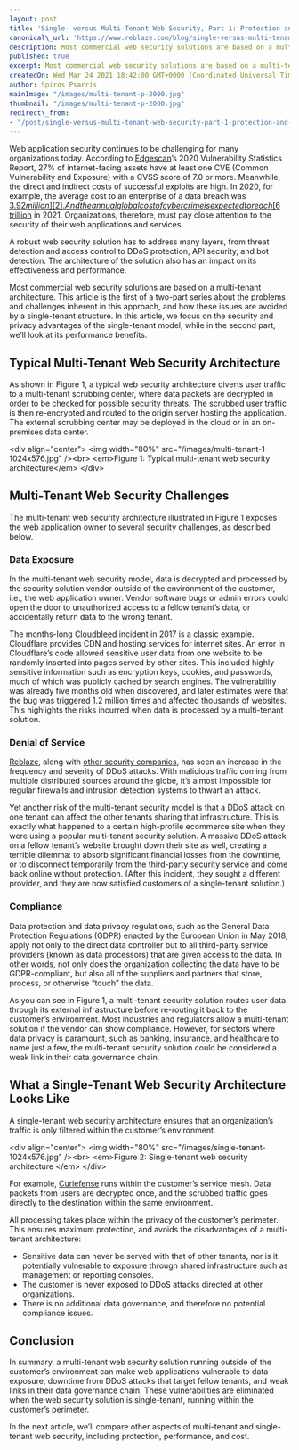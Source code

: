 ```yaml
---
layout: post
title: 'Single- versus Multi-Tenant Web Security, Part 1: Protection and Privacy'
canonical\_url: 'https://www.reblaze.com/blog/single-versus-multi-tenant-web-security-part-1-protection-and-privacy/'
description: Most commercial web security solutions are based on a multi-tenant architecture. Curiefense is single-tenant; here's why this is important, and the advantages that this architecture provides.
published: true
excerpt: Most commercial web security solutions are based on a multi-tenant architecture. Curiefense is single-tenant; here's why this is important, and the advantages that this architecture provides.
createdOn: Wed Mar 24 2021 18:42:00 GMT+0000 (Coordinated Universal Time)
author: Spiros Psarris
mainImage: "/images/multi-tenant-p-2000.jpg"
thumbnail: "/images/multi-tenant-p-2000.jpg"
redirect\_from:
- "/post/single-versus-multi-tenant-web-security-part-1-protection-and-privacy"
---
```

Web application security continues to be challenging for many organizations today. According to [Edgescan][1]’s 2020 Vulnerability Statistics Report, 27% of internet-facing assets have at least one CVE (Common Vulnerability and Exposure) with a CVSS score of 7.0 or more. Meanwhile, the direct and indirect costs of successful exploits are high. In 2020, for example, the average cost to an enterprise of a data breach was [$3.92 million][2]. And the annual global cost of cybercrime is expected to reach [$6 trillion][3] in 2021. Organizations, therefore, must pay close attention to the security of their web applications and services.

A robust web security solution has to address many layers, from threat detection and access control to DDoS protection, API security, and bot detection. The architecture of the solution also has an impact on its effectiveness and performance.

Most commercial web security solutions are based on a multi-tenant architecture. This article is the first of a two-part series about the problems and challenges inherent in this approach, and how these issues are avoided by a single-tenant structure. In this article, we focus on the security and privacy advantages of the single-tenant model, while in the second part, we’ll look at its performance benefits.

## **Typical Multi-Tenant Web Security Architecture**
As shown in Figure 1, a typical web security architecture diverts user traffic to a multi-tenant scrubbing center, where data packets are decrypted in order to be checked for possible security threats. The scrubbed user traffic is then re-encrypted and routed to the origin server hosting the application. The external scrubbing center may be deployed in the cloud or in an on-premises data center.

\<div align="center"\>
  \<img width="80%" src="/images/multi-tenant-1-1024x576.jpg" /\>\<br\>
  \<em\>Figure 1: Typical multi-tenant web security architecture\</em\>
\</div\>

## **Multi-Tenant Web Security Challenges**
The multi-tenant web security architecture illustrated in Figure 1 exposes the web application owner to several security challenges, as described below.

### **Data Exposure**
In the multi-tenant web security model, data is decrypted and processed by the security solution vendor outside of the environment of the customer, i.e., the web application owner. Vendor software bugs or admin errors could open the door to unauthorized access to a fellow tenant’s data, or accidentally return data to the wrong tenant.

The months-long [Cloudbleed][4] incident in 2017 is a classic example. Cloudflare provides CDN and hosting services for internet sites. An error in Cloudflare’s code allowed sensitive user data from one website to be randomly inserted into pages served by other sites. This included highly sensitive information such as encryption keys, cookies, and passwords, much of which was publicly cached by search engines. The vulnerability was already five months old when discovered, and later estimates were that the bug was triggered 1.2 million times and affected thousands of websites. This highlights the risks incurred when data is processed by a multi-tenant solution.

### **Denial of Service**
[Reblaze][5], along with [other security companies][6], has seen an increase in the frequency and severity of DDoS attacks. With malicious traffic coming from multiple distributed sources around the globe, it’s almost impossible for regular firewalls and intrusion detection systems to thwart an attack.

Yet another risk of the multi-tenant security model is that a DDoS attack on one tenant can affect the other tenants sharing that infrastructure. This is exactly what happened to a certain high-profile ecommerce site when they were using a popular multi-tenant security solution. A massive DDoS attack on a fellow tenant’s website brought down their site as well, creating a terrible dilemma: to absorb significant financial losses from the downtime, or to disconnect temporarily from the third-party security service and come back online without protection. (After this incident, they sought a different provider, and they are now satisfied customers of a single-tenant solution.)

### **Compliance**
Data protection and data privacy regulations, such as the General Data Protection Regulations (GDPR) enacted by the European Union in May 2018, apply not only to the direct data controller but to all third-party service providers (known as data processors) that are given access to the data. In other words, not only does the organization collecting the data have to be GDPR-compliant, but also all of the suppliers and partners that store, process, or otherwise “touch” the data.

As you can see in Figure 1, a multi-tenant security solution routes user data through its external infrastructure before re-routing it back to the customer’s environment. Most industries and regulators allow a multi-tenant solution if the vendor can show compliance. However, for sectors where data privacy is paramount, such as banking, insurance, and healthcare to name just a few, the multi-tenant security solution could be considered a weak link in their data governance chain.

## **What a Single-Tenant Web Security Architecture Looks Like**
A single-tenant web security architecture ensures that an organization’s traffic is only filtered within the customer’s environment.

\<div align="center"\>
  \<img width="80%" src="/images/single-tenant-1024x576.jpg" /\>\<br\>
  \<em\>Figure 2: Single-tenant web security architecture \</em\>
\</div\>

For example, [Curiefense][7] runs within the customer’s service mesh. Data packets from users are decrypted once, and the scrubbed traffic goes directly to the destination within the same environment.

All processing takes place within the privacy of the customer’s perimeter. This ensures maximum protection, and avoids the disadvantages of a multi-tenant architecture:

* Sensitive data can never be served with that of other tenants, nor is it potentially vulnerable to exposure through shared infrastructure such as management or reporting consoles.
* The customer is never exposed to DDoS attacks directed at other organizations.
* There is no additional data governance, and therefore no potential compliance issues.

## **Conclusion**
In summary, a multi-tenant web security solution running outside of the customer’s environment can make web applications vulnerable to data exposure, downtime from DDoS attacks that target fellow tenants, and weak links in their data governance chain. These vulnerabilities are eliminated when the web security solution is single-tenant, running within the customer’s perimeter.

In the next article, we’ll compare other aspects of multi-tenant and single-tenant web security, including protection, performance, and cost.

[1]:	https://www.edgescan.com/
[2]:	https://www.csoonline.com/article/3153707/top-cybersecurity-facts-figures-and-statistics.html
[3]:	https://cybersecurityventures.com/top-5-cybersecurity-facts-figures-predictions-and-statistics-for-2019-to-2021/#:~:text=1%20cyber%2Dattacked%20industry%20%E2%80%94%20will,fastest%20growing%20type%20of%20cybercrime.
[4]:	https://www.reblaze.com/blog/important-lesson-cloudbleed/
[5]:	https://www.reblaze.com/
[6]:	https://securityintelligence.com/articles/avoid-ddos-attacks/
[7]:	https://curiefense.io/